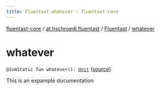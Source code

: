 ```yaml
---
title: Fluentast.whatever - fluentast-core
---
```


[fluentast-core](../../index.html) / [at.hschroedl.fluentast](../index.html) / [Fluentast](index.html) / [whatever](.)

# whatever

`@JvmStatic fun whatever(): `[`Unit`](https://kotlinlang.org/api/latest/jvm/stdlib/kotlin/-unit/index.html) [(source)](http://github.com/hschroedl/fluentast/tree/master/core/at.hschroedl.fluentast/Fluentast.kt#L23)

This is an expample documentation

